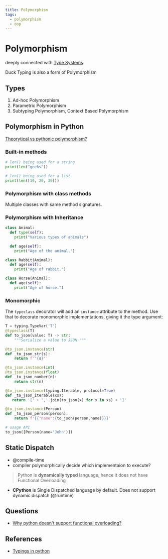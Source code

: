 ```yaml
---
title: Polymorphism
tags:
  - polymorphism
  - oop
---
```


# Polymorphism

<TagLinks />

deeply connected with [Type Systems](https://en.wikipedia.org/wiki/Type_system)

Duck Typing is also a form of Polymorphism

## Types

1. Ad-hoc Polymorphism
2. Parametric Polymorphism
3. Subtyping Polymorphism, Context Based Polymorphism

## Polymorphism in Python

[Theorytical vs pythonic polymorphism?](https://softwareengineering.stackexchange.com/questions/335704/how-many-types-of-polymorphism-are-there-in-the-python-language)

### Built-in methods

```py
# len() being used for a string
print(len("geeks"))

# len() being used for a list
print(len([10, 20, 30]))
```

### Polymorphism with class methods

Multiple classes with same method signatures.

### Polymorphism with Inheritance

```py
class Animal:
  def type(self):
    print("Various types of animals")

  def age(self):
    print("Age of the animal.")

class Rabbit(Animal):
  def age(self):
    print("Age of rabbit.")

class Horse(Animal):
  def age(self):
    print("Age of horse.")
```

### Monomorphic

The `typeclass` decorator will add an `instance` attribute to the method. Use that to decorate monomorphic implementations, giving it the type argument:

```py
T = typing.TypeVar('T')
@typeclass(T)
def to_json(value: T) -> str:
    """Serialize a value to JSON."""

@to_json.instance(str)
def _to_json_str(s):
    return f'"{s}"'

@to_json.instance(int)
@to_json.instance(float)
def _to_json_number(n):
    return str(n)

@to_json.instance(typing.Iterable, protocol=True)
def _to_json_iterable(xs):
   return '[' + ','.join(to_json(x) for x in xs) + ']'

@to_json.instance(Person)
def _to_json_person(person):
    return f'{{"name":{to_json(person.name)}}}'

# usage API
to_json([Person(name='John')])
```

## Static Dispatch

- @compile-time
- compiler polymorphically decide which implementaion to execute?

> Python is **dynamically typed** language, hence it does not have Functional Overloading

- **CPython** is Single Dispatched language by default. Does not support dynamic dispatch (@runtime)

## Questions

- [Why python doesn't support functional overloading?](https://stackoverflow.com/questions/6434482/python-function-overloading)

## References

- [Typings in python](https://www.python.org/dev/peps/pep-0484/)

<Footer />
